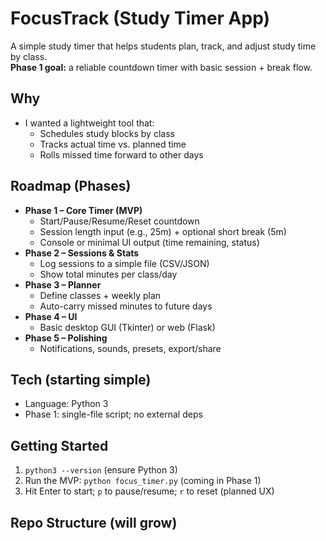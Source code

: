 # FocusTrack (Study Timer App)

A simple study timer that helps students plan, track, and adjust study time by class.  
**Phase 1 goal:** a reliable countdown timer with basic session + break flow.

## Why
- I wanted a lightweight tool that:
  - Schedules study blocks by class
  - Tracks actual time vs. planned time
  - Rolls missed time forward to other days

## Roadmap (Phases)
- **Phase 1 – Core Timer (MVP)**
  - Start/Pause/Resume/Reset countdown
  - Session length input (e.g., 25m) + optional short break (5m)
  - Console or minimal UI output (time remaining, status)
- **Phase 2 – Sessions & Stats**
  - Log sessions to a simple file (CSV/JSON)
  - Show total minutes per class/day
- **Phase 3 – Planner**
  - Define classes + weekly plan
  - Auto-carry missed minutes to future days
- **Phase 4 – UI**
  - Basic desktop GUI (Tkinter) or web (Flask)
- **Phase 5 – Polishing**
  - Notifications, sounds, presets, export/share

## Tech (starting simple)
- Language: Python 3
- Phase 1: single-file script; no external deps

## Getting Started
1. `python3 --version` (ensure Python 3)
2. Run the MVP: `python focus_timer.py` (coming in Phase 1)
3. Hit Enter to start; `p` to pause/resume; `r` to reset (planned UX)

## Repo Structure (will grow)